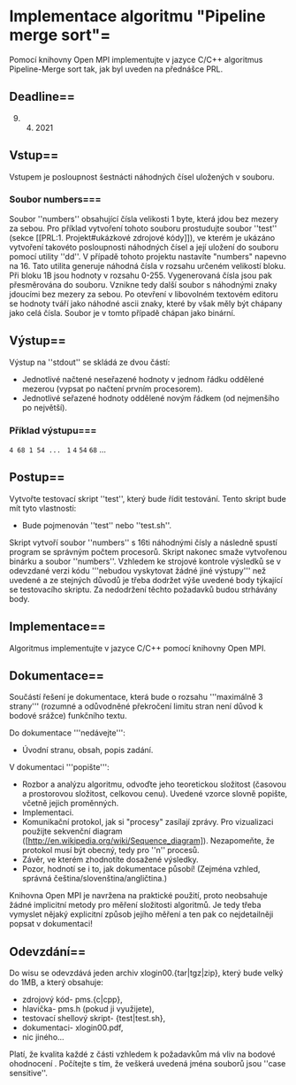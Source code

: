 # Implementace algoritmu "Pipeline merge sort"=
Pomocí knihovny Open MPI implementujte v jazyce C/C++ algoritmus Pipeline-Merge sort tak, jak byl uveden na přednášce PRL.

## Deadline==
9. 4. 2021

## Vstup==
Vstupem je posloupnost šestnácti náhodných čísel uložených v souboru.

### Soubor numbers===
Soubor ''numbers'' obsahující čísla velikosti 1 byte, která jdou bez mezery za sebou. Pro příklad vytvoření tohoto souboru prostudujte soubor ''test'' (sekce  [[PRL:1. Projekt#ukázkové zdrojové kódy]]), ve kterém je ukázáno vytvoření takovéto posloupnosti náhodných čísel a její uložení do souboru pomocí utility ''dd''. V případě tohoto projektu nastavíte "numbers" napevno na 16. Tato utilita generuje náhodná čísla v rozsahu určeném velikostí bloku. Při bloku 1B jsou hodnoty v rozsahu 0-255. Vygenerovaná čísla jsou pak přesměrována do souboru. Vznikne tedy další soubor s náhodnými znaky jdoucími bez mezery za sebou. Po otevření v libovolném textovém editoru se hodnoty tváří jako náhodné ascii znaky, které by však měly být chápany jako celá čísla. Soubor je v tomto případě chápan jako binární.

## Výstup==
Výstup na ''stdout'' se skládá ze dvou částí:
+ Jednotlivé načtené neseřazené hodnoty v jednom řádku oddělené mezerou (vypsat po načtení prvním procesorem).
+ Jednotlivé seřazené hodnoty oddělené novým řádkem (od nejmenšího po největší).

### Příklad výstupu===

 <code>4 68 1 54 ... </code>
 <code>1</code>
 <code>4</code>
 <code>54</code>
 <code>68</code>
 ...

## Postup==
Vytvořte testovací skript ''test'', který bude řídit testování. Tento skript bude mít tyto vlastnosti:
* Bude pojmenován ''test'' nebo ''test.sh''.


Skript vytvoří soubor ''numbers'' s 16ti náhodnými čísly a následně spustí program se správným počtem procesorů. Skript nakonec smaže vytvořenou binárku a soubor ''numbers''. Vzhledem ke strojové kontrole výsledků se v odevzdané verzi kódu '''nebudou vyskytovat žádné jiné výstupy''' než uvedené a ze stejných důvodů je třeba dodržet výše uvedené body týkající se testovacího skriptu. Za nedodržení těchto požadavků budou strhávány body.

## Implementace==
Algoritmus implementujte v jazyce C/C++ pomocí knihovny Open MPI.


## Dokumentace==
Součástí řešení je dokumentace, která bude o rozsahu '''maximálně 3 strany''' (rozumné a odůvodněné překročení limitu stran není důvod k bodové srážce) funkčního textu.

Do dokumentace '''nedávejte''':
* Úvodní stranu, obsah, popis zadání.

V dokumentaci '''popište''':
* Rozbor a analýzu algoritmu, odvoďte jeho teoretickou složitost (časovou a prostorovou složitost, celkovou cenu). Uvedené vzorce slovně popište, včetně jejich proměnných.
* Implementaci.
* Komunikační protokol, jak si "procesy" zasílají zprávy. Pro vizualizaci použijte sekvenční diagram ([http://en.wikipedia.org/wiki/Sequence_diagram]). Nezapomeňte, že protokol musí být obecný, tedy pro ''n'' procesů.
* Závěr, ve kterém zhodnotíte dosažené výsledky.
* Pozor, hodnotí se i to, jak dokumentace působí! (Zejména vzhled, správná čeština/slovenština/angličtina.)

Knihovna Open MPI je navržena na praktické použití, proto neobsahuje žádné implicitní metody pro měření složitosti algoritmů. Je tedy třeba vymyslet nějaký explicitní způsob jejího měření a ten pak co nejdetailněji popsat v dokumentaci!

## Odevzdání==
Do wisu se odevzdává jeden archiv xlogin00.{tar|tgz|zip}, který bude velký do 1MB, a který obsahuje:
* zdrojový kód- pms.{c|cpp},
* hlavička- pms.h (pokud ji využijete),
* testovací shellový skript- {test|test.sh},
* dokumentaci- xlogin00.pdf,
* nic jiného...


Platí, že kvalita každé z části vzhledem k požadavkům má vliv na bodové ohodnocení . Počítejte s tím, že veškerá uvedená jména souborů jsou ''case sensitive''.
